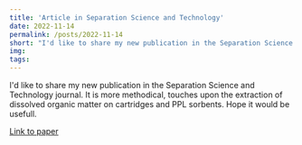 ```yaml
---
title: 'Article in Separation Science and Technology'
date: 2022-11-14
permalink: /posts/2022-11-14
short: "I'd like to share my new publication in the Separation Science and Technology journal. It is more methodical, touches upon the extraction of dissolved organic matter on cartridges and PPL sorbents. Hope it would be usefull."
img: 
tags:
---
```


I'd like to share my new publication in the Separation Science and Technology journal. It is more methodical, touches upon the extraction of dissolved organic matter on cartridges and PPL sorbents. Hope it would be usefull.

[Link to paper](https://www.tandfonline.com/eprint/PS6UNHRVJBKNYWSGNE4I/full?target=10.1080/01496395.2022.2145224)